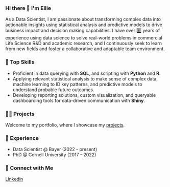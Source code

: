 ### Hi there 👋 I'm Ellie  

As a Data Scientist, I am passionate about transforming complex data into actionable insights using statistical analysis and predictive models to drive business impact and decision making capabilities. I have over 8️⃣ years of experience using data science to solve real-world problems in commercial Life Science R&D and academic research, and I continuously seek to learn from new fields and foster a collaborative and adaptable team environment.   

### 🚀 Top Skills  
* Proficient in data querying with **SQL**, and scripting with **Python** and **R**.  
* Applying relevant statistical analysis to make sense of complex data, machine learning to ID key patterns, and predictive models to understand probable future outcomes.    
* Developing reporting solutions, custom visualization, and queryable dashboarding tools for data-driven communication with **Shiny**.

### 👩‍💻 Projects

Welcome to my portfolio, where I showcase my [projects](https://github.com/etaagen/Portfolio/blob/main/README.md).  

### 💼 Experience  

- Data Scientist @ Bayer (2022 - present)
- PhD @ Cornell University (2017 - 2022)  

### 👋 Connect with Me

[Linkedin](https://www.linkedin.com/in/ellie-taagen/)
